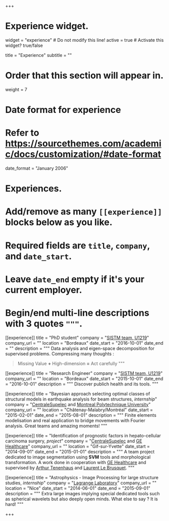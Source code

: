 +++
# Experience widget.
widget = "experience"  # Do not modify this line!
active = true  # Activate this widget? true/false

title = "Experience"
subtitle = ""

# Order that this section will appear in.
weight = 7

# Date format for experience
#   Refer to https://sourcethemes.com/academic/docs/customization/#date-format
date_format = "January 2006"

# Experiences.
#   Add/remove as many `[[experience]]` blocks below as you like.
#   Required fields are `title`, `company`, and `date_start`.
#   Leave `date_end` empty if it's your current employer.
#   Begin/end multi-line descriptions with 3 quotes `"""`.
[[experience]]
  title = "PhD student"
  company = "[SISTM team,  U1219](https://www.bordeaux-population-health.center/en/teams/statistics-in-systems-biology-and-translationnal-medicine-sistm/)"
  company_url = ""
  location = "Bordeaux"
  date_start = "2016-10-01"
  date_end = ""
  description = """
  Data analysis and eigen-space decomposition for supervised problems. Compressing many thoughts :
  
  > Missing Value **+** High-dimension **=** Act carefully
  """

[[experience]]
  title = "Research Engineer"
  company = "[SISTM team,  U1219](https://www.bordeaux-population-health.center/en/teams/statistics-in-systems-biology-and-translationnal-medicine-sistm/)"
  company_url = ""
  location = "Bordeaux"
  date_start = "2015-10-01"
  date_end = "2016-10-01"
  description = """
  Discover publich health and its tools.
  """
  
[[experience]]
  title = "Bayesian approach selecting optimal classes of structural models in earthquake analysis for beam structures, *internship*"
  company = "[CentraleSupelec](http://www.centralesupelec.fr/en) and [Montreal Polytechnique University](https://www.polymtl.ca/en)"
  company_url = ""
  location = "Châtenay-Malabry/Montréal"
  date_start = "2015-02-01"
  date_end = "2015-08-01"
  description = """
  Finite elements modelisation and real application to bridge movements with Fourier analysis. Great teams and amazing moments!
  """
  
[[experience]]
  title = "Identification of prognostic factors in hepato-cellular carcinoma surgery, *project*"
  company = "[CentraleSupelec](http://www.centralesupelec.fr/en) and [GE Healthcare](https://www.gehealthcare.com/en)"
  company_url = ""
  location = "Gif-sur-Yvette"
  date_start = "2014-09-01"
  date_end = "2015-01-01"
  description = """
  A team project dedicated to image segmentation using **SVM** tools and morphological transformation. A work done in cooperation with [GE Healthcare](https://www.gehealthcare.com/en) and supervised by [Arthur Tenenhaus](http://www.l2s.centralesupelec.fr/en/perso/arthur.tenenhaus) and [Laurent Le Brusquet](http://www.l2s.centralesupelec.fr/en/perso/laurent.lebrusquet/publications).
  """
  
[[experience]]
  title = "Astrophysics - Image Processing for large structure studies, *internship*"
  company = "[Lagrange Laboratory](https://www.oca.eu/en/welcome-lagrange)"
  company_url = ""
  location = "Nice"
  date_start = "2014-06-01"
  date_end = "2015-09-01"
  description = """
  Extra large images implying special dedicated tools such as spherical wavelets but also deeply open minds. What else to say ? It is hard!
  """

+++





















